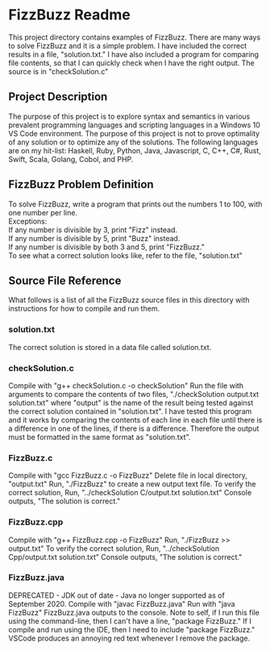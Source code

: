 # FizzBuzz Readme
This project directory contains examples of FizzBuzz. There are many ways to solve FizzBuzz and it is a simple problem. I have included the correct results in a file, "solution.txt."
I have also included a program for comparing file contents, so that I can quickly check when I have the right output. The source is in "checkSolution.c"

## Project Description
The purpose of this project is to explore syntax and semantics in various prevalent programming languages and scripting languages in a Windows 10 VS Code environment. The purpose of this project is not to prove optimality of any solution or to optimize any of the solutions.
The following languages are on my hit-list: Haskell, Ruby, Python, Java, Javascript, C, C++, C#, Rust, Swift, Scala, Golang, Cobol, and PHP.

## FizzBuzz Problem Definition 
To solve FizzBuzz, write a program that prints out the numbers 1 to 100, with one number per line.   
Exceptions:   
If any number is divisible by 3, print "Fizz" instead.  
If any number is divisible by 5, print "Buzz" instead.  
If any number is divisible by both 3 and 5, print "FizzBuzz."  
To see what a correct solution looks like, refer to the file, "solution.txt"

## Source File Reference
What follows is a list of all the FizzBuzz source files in this directory with instructions for how to compile and run them.

### solution.txt
The correct solution is stored in a data file called solution.txt.

### checkSolution.c
Compile with "g++ checkSolution.c -o checkSolution"
Run the file with arguments to compare the contents of two files, "./checkSolution output.txt solution.txt" 
where "output" is the name of the result being tested against the correct solution contained in "solution.txt".
I have tested this program and it works by comparing the contents of each line in each file until there is a difference in one of the lines, if there is a difference.
Therefore the output must be formatted in the same format as "solution.txt".

### FizzBuzz.c
Compile with "gcc FizzBuzz.c -o FizzBuzz"
Delete file in local directory, "output.txt"
Run, "./FizzBuzz" to create a new output text file.
To verify the correct solution,
Run, "../checkSolution C/output.txt solution.txt"
Console outputs, "The solution is correct."

### FizzBuzz.cpp
Compile with "g++ FizzBuzz.cpp -o FizzBuzz"
Run, "./FizzBuzz >> output.txt"
To verify the correct solution,
Run, "../checkSolution Cpp/output.txt solution.txt"
Console outputs, "The solution is correct."

### FizzBuzz.java
DEPRECATED - JDK out of date - Java no longer supported as of September 2020.
Compile with "javac FizzBuzz.java"
Run with "java FizzBuzz"
FizzBuzz.java outputs to the console.
Note to self, if I run this file using the command-line, then I can't have a line, "package FizzBuzz." If I compile and run using the IDE, then I need to include "package FizzBuzz."
VSCode produces an annoying red text whenever I remove the package.

